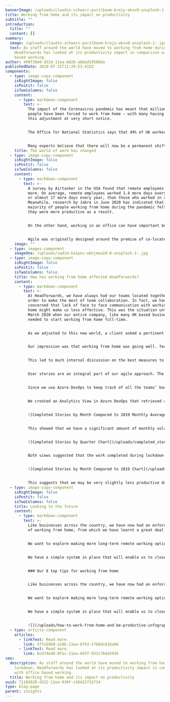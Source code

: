```yaml
---
bannerImage: /uploads/claudio-schwarz-purzlbaum-brejy-akxv8-unsplash-1-.jpg
title: Working from home and its impact on productivity
subtitle: ""
introduction:
  title: ""
  content: []
summary:
  image: /uploads/claudio-schwarz-purzlbaum-brejy-akxv8-unsplash-1-.jpg
  text: As staff around the world have moved to working from home during lockdown,
    Headforwards has looked at its productivity impact in comparison with office
    based working.
author: 499f30e0-d32d-11ea-b828-ab8ad195066a
publishedDate: 2020-07-31T11:29:53.415Z
components:
  - type: image-copy-component
    isRightImage: false
    isPostit: false
    isTwoColumns: false
    content:
      - type: markdown-component
        text: >-
          The impact of the Coronavirus pandemic has meant that millions of
          people have been forced to work from home – with many having to make
          this adjustment at very short notice.  


          The Office for National Statistics says that 49% of UK workers reported working from home at some point in the seven days to 14 June 2020. The fact that so many people have now had this experience is likely to lead to a major change in working practices in the future.


          Many experts believe that there will now be a permanent shift to more working from home. This is because the experience of home working has demonstrated to businesses and their employees the range of benefits that it can bring. Working from home can allow people to work smarter and to achieve more with their time and resources, as well as achieve a better work-life balance. Staff can avoid the need for commuting and the stress associated with it, freeing up more time and energy to be invested in productive work.  These factors can improve staff morale and lead to better staff retention and loyalty. There is certainly evidence building to prove the case that home working can enhance productivity.
    title: The world of work has changed
  - type: image-copy-component
    isRightImage: false
    isPostit: false
    isTwoColumns: false
    content:
      - type: markdown-component
        text: >-
          A survey by Airtasker in the USA found that remote employees work
          more. On average, remote employees worked 1.4 more days every month,
          or almost 17 more days every year, than those who worked in an office.
          Meanwhile, research by Jabra in June 2020 has indicated that a
          majority of people working from home during the pandemic felt that
          they were more productive as a result.


          On the other hand, working in an office can have important benefits too. The value of face to face communications and a sense of personal connection is enormous and this can be an important contributor to staff motivation. Simple things such as shared whiteboards can be surprisingly helpful. There is also the ‘buzz’ of the office, which is impossible to replicate in a virtual environment. Even random chats at the watercooler can spark ideas and identify new opportunities or solutions.


          Agile was originally designed around the premise of co-located teams and so it is quite a change for an Agile company to experience working in a completely different way.
    image: ""
  - type: images-component
    imageOne: /uploads/vadim-kaipov-wbnjmea2d-0-unsplash-1-.jpg
  - type: image-copy-component
    isRightImage: false
    isPostit: false
    isTwoColumns: false
    title: How has working from home affected Headforwards?
    content:
      - type: markdown-component
        text: >-
          At Headforwards, we have always had our teams located together, in
          order to make the most of team collaboration. In fact, we had been
          concerned that lack of face to face communication with working from
          home might make us less effective. This was the situation until 23rd
          March 2020 when our entire company, like many UK based businesses,
          needed to start working from home full-time. 


          As we adjusted to this new world, a client asked a pertinent question: ‘Has working from home impacted our productivity?’


          Our impression was that working from home was going well. Teams had adapted to the new working practices, communication was very good, and our feeling was that we were delivering at least as much as before lockdown. After all, we were used to working remotely with our clients, so this was just an extension of that practice. But could we prove it? Could we use the data we have to measure our productivity and use that as an ongoing indicator of our performance?


          This led to much internal discussion on the best measures to use. We wanted something easy to capture and also easy to explain to anyone who looked at the reports but also indicative of the value we were delivering. We ultimately settled on simply measuring the number of user stories the teams delivered over time.


          User stories are an integral part of our agile approach. The purpose of them is to encourage the team to focus on the value of the requirement. They are expressed from the point of view of the user and explain the reason for the functionality and the benefit it will bring. Our teams are used to focusing on delivering the most valuable stories first, so we were comfortable that using the number of stories completed was a good proxy for measuring productivity.


          Since we use Azure DevOps to keep track of all the teams’ backlogs, we had a few reporting options available to us. We decided to build reports using Microsoft’s Power BI platform which had good integrations with Azure DevOps and enabled us to easily extend our reporting to pull in additional datasets and make the reports available to people who do not use Azure DevOps often.


          We created an Analytics View in Azure DevOps that retrieved a historical summary of all our teams work since the start of 2019. This let us see every change to a story’s status over time and was the basis of our historical reporting. Using Power BI measures, we calculated the average number of stories that we completed each month during 2019 and used this as a comparison with 2020 data.


          ![Completed Stories by Month Compared to 2019 Monthly Average Chart](/uploads/completed_stories_by_month_compared_2019_monthly_average_chart_small.png "Completed Stories by Month Compared to 2019 Monthly Average Chart")


          This showed that we have a significant amount of monthly volatility with the number of stories that the teams completed each month. Looking at the data from the start of 2019 there does not appear to be a clear yearly trend, although January and August do appear to be lower than other months. We also compared the number of stories completed by quarter rather than by month. This showed similar volatility, but trends were less obvious.


          ![Completed Stories by Quarter Chart](/uploads/completed_stories_by_quarter_chart.png "Completed Stories by Quarter Chart")


          Both views suggested that the work completed during lockdown was within our expected levels of volatility. After a surprisingly strong March, our delivery levels settled to a similar level to 2019. This indicated that the lockdown had not negatively impacted our delivery productivity. While we were building high level reporting, we compared our 2020 data to the equivalent month in 2019 to see if that highlighted any areas for concern.


          ![Completed Stories by Month Compared to 2019 Chart](/uploads/completed_stories_by_month_compared_2019_chart_small.png "Completed Stories by Month Compared to 2019 Chart")


          This suggests that we may be very slightly less productive during Q2 than we were during Q2 2019. However, the difference is very small and during Q1 we delivered noticeably more than Q1 2019. It is not uncommon for teams to have a slight dip in their output after periods of higher than normal delivery, so this was not a concern for us. In summary, using Power BI and data already within our backlog management system, we quickly created a report that gave us confidence that the very different working arrangements during Q2 2020 have not had a significant impact on our delivery.
  - type: image-copy-component
    isRightImage: false
    isPostit: false
    isTwoColumns: false
    title: Looking to the future
    content:
      - type: markdown-component
        text: >-
          Like businesses across the country, we have now had an enforced ‘test’
          of working from home, from which we have learnt a great deal.  


          We want to explore making more long-term remote working options available to staff in future but without losing the collaborative benefits of office working. It may be that the ideal solution is a mix of working environments, building on the respective benefits of both.


          We have a simple system in place that will enable us to closely monitor our productivity into the future – wherever our teams are located.


          ### Our 8 top tips for working from home


          Like businesses across the country, we have now had an enforced ‘test’ of working from home, from which we have learnt a great deal. We realised there are lots of simple tweaks you can make to stay productive while working from home and have compiled the best ones into a handy infographic, so you can try them all and see what works for you.


          We want to explore making more long-term remote working options available to staff in future but without losing the collaborative benefits of office working. It may be that the ideal solution is a mix of working environments, building on the respective benefits of both.


          We have a simple system in place that will enable us to closely monitor our productivity into the future – wherever our teams are located.


          ![](/uploads/how-to-work-from-home-and-be-productive-infographic-headforwards-850x5557.jpg)
  - type: article-component
    articles:
      - linkText: Read more
        link: 5ffa59b0-a18b-11ea-8793-17b8dc61ba9d
      - linkText: Read more
        link: 0cd74ed0-0fac-11ea-843f-932c76de5936
seo:
  description: As staff around the world have moved to working from home during
    lockdown, Headforwards has looked at its productivity impact in comparison
    with office based working.
  title: Working from home and its impact on productivity
uuid: 71165820-d322-11ea-939f-c56422732714
type: blog-page
parent: insights
---
```

